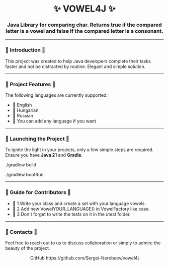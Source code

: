 <div align="center">
  <h1>✨ VOWEL4J ✨</h1>
  <h3>Java Library for comparing char. Returns true if the compared letter is a vowel and false if the compared letter is a consonant.</h3>
</div>

---

### 🌿 Introduction 🌿
This project was created to help Java developers complete their tasks faster and not be distracted by routine. Elegant and simple solution.

---
### 🌿 Project Features 🌿


The following languages are currently supported:
- 🌿 English
- 🌿 Hungarian
- 🌿 Russian
- 🌿 You can add any language if you want

---

### 🌿 Launching the Project 🌿

To ignite the light in your projects, only a few simple steps are required. Ensure you have **Java 21** and **Gradle**.

./gradlew build

./gradlew bootRun

---

### 📜 Guide for Contributors 📜

- 🌿 1.Write your class and create a set with your language vowels.
- 🌿 2 Add new VowelYOUR_LANGUAGE() in VowelFactory like case.
- 🌿 3 Don't forget to write the tests on it in the utest folder. 

---

### 💌 Contacts 💌
Feel free to reach out to us to discuss collaboration or simply to admire the beauty of the project.

<div align="center">
GitHub https://github.com/Sergei-Nerobeev/vowel4j
</div>



